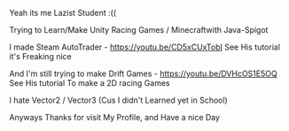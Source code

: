 Yeah its me Lazist Student :((

Trying to Learn/Make Unity Racing Games / Minecraftwith Java-Spigot

I made Steam AutoTrader - https://youtu.be/CD5xCUxTobI See His tutorial it's Freaking nice 

And I'm still trying to make Drift Games - https://youtu.be/DVHcOS1E5OQ See His tutorial To make a 2D racing Games

I hate Vector2 / Vector3 (Cus I didn't Learned yet in School)

Anyways Thanks for visit My Profile, and Have a nice Day


<!---
GalaKrond-jkr0404/GalaKrond-jkr0404 is a ✨ special ✨ repository because its `README.md` (this file) appears on your GitHub profile.
You can click the Preview link to take a look at your changes.
--->
